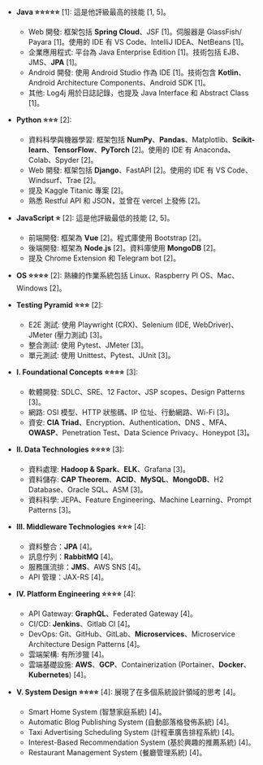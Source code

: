 *   **Java ⭐⭐⭐⭐⭐** [1]: 這是他評級最高的技能 [1, 5]。
    *   Web 開發: 框架包括 **Spring Cloud**、JSF [1]。伺服器是 GlassFish/ Payara [1]。使用的 IDE 有 VS Code、IntelliJ IDEA、NetBeans [1]。
    *   企業應用程式: 平台為 Java Enterprise Edition [1]。技術包括 EJB、JMS、**JPA** [1]。
    *   Android 開發: 使用 Android Studio 作為 IDE [1]。技術包含 **Kotlin**、Android Architecture Components、Android SDK [1]。
    *   其他: Log4j 用於日誌記錄，也提及 Java Interface 和 Abstract Class [1]。

*   **Python ⭐⭐⭐** [2]:
    *   資料科學與機器學習: 框架包括 **NumPy**、**Pandas**、Matplotlib、**Scikit-learn**、**TensorFlow**、**PyTorch** [2]。使用的 IDE 有 Anaconda、Colab、Spyder [2]。
    *   Web 開發: 框架包括 **Django**、FastAPI [2]。使用的 IDE 有 VS Code、Windsurf、Trae [2]。
    *   提及 Kaggle Titanic 專案 [2]。
    *   熟悉 Restful API 和 JSON，並曾在 vercel 上發佈 [2]。

*   **JavaScript ⭐** [2]: 這是他評級最低的技能 [2, 5]。
    *   前端開發: 框架為 **Vue** [2]。程式庫使用 Bootstrap [2]。
    *   後端開發: 框架為 **Node.js** [2]。資料庫使用 **MongoDB** [2]。
    *   提及 Chrome Extension 和 Telegram bot [2]。

*   **OS ⭐⭐⭐⭐** [2]: 熟練的作業系統包括 Linux、Raspberry PI OS、Mac、Windows [2]。

*   **Testing Pyramid ⭐⭐⭐** [2]:
    *   E2E 測試: 使用 Playwright (CRX)、Selenium (IDE, WebDriver)、JMeter (壓力測試) [3]。
    *   整合測試: 使用 Pytest、JMeter [3]。
    *   單元測試: 使用 Unittest、Pytest、JUnit [3]。

*   **I. Foundational Concepts ⭐⭐⭐⭐** [3]:
    *   軟體開發: SDLC、SRE、12 Factor、JSP scopes、Design Patterns [3]。
    *   網路: OSI 模型、HTTP 狀態碼、IP 位址、行動網路、Wi-Fi [3]。
    *   資安: **CIA Triad**、Encryption、Authentication、DNS 、MFA、**OWASP**、Penetration Test、Data Science Privacy、Honeypot [3]。

*   **II. Data Technologies ⭐⭐⭐⭐** [3]:
    *   資料處理: **Hadoop & Spark**、**ELK**、Grafana [3]。
    *   資料儲存: **CAP Theorem**、**ACID**、**MySQL**、**MongoDB**、H2 Database、Oracle SQL、ASM [3]。
    *   資料科學: JEPA、Feature Engineering、Machine Learning、Prompt Patterns [3]。

*   **III. Middleware Technologies ⭐⭐⭐** [4]:
    *   資料整合：**JPA** [4]。
    *   訊息佇列：**RabbitMQ** [4]。
    *   服務匯流排：**JMS**、AWS SNS [4]。
    *   API 管理：JAX-RS [4]。

*   **IV. Platform Engineering ⭐⭐⭐⭐** [4]:
    *   API Gateway: **GraphQL**、Federated Gateway [4]。
    *   CI/CD: **Jenkins**、Gitlab CI [4]。
    *   DevOps: Git、GitHub、GitLab、**Microservices**、Microservice Architecture Design Patterns [4]。
    *   雲端架構: 有所涉獵 [4]。
    *   雲端基礎設施: **AWS**、**GCP**、Containerization (Portainer、**Docker**、**Kubernetes**) [4]。

*   **V. System Design ⭐⭐⭐⭐** [4]: 展現了在多個系統設計領域的思考 [4]。
    *   Smart Home System (智慧家庭系統) [4]。
    *   Automatic Blog Publishing System (自動部落格發佈系統) [4]。
    *   Taxi Advertising Scheduling System (計程車廣告排程系統) [4]。
    *   Interest-Based Recommendation System (基於興趣的推薦系統) [4]。
    *   Restaurant Management System (餐廳管理系統) [4]。

<!--
**eric999j/eric999j** is a ✨ _special_ ✨ repository because its `README.md` (this file) appears on your GitHub profile.

Here are some ideas to get you started:

- 🔭 I’m currently working on ...
- 🌱 I’m currently learning ...
- 👯 I’m looking to collaborate on ...
- 🤔 I’m looking for help with ...
- 💬 Ask me about ...
- 📫 How to reach me: ...
- 😄 Pronouns: ...
- ⚡ Fun fact: ...
-->
